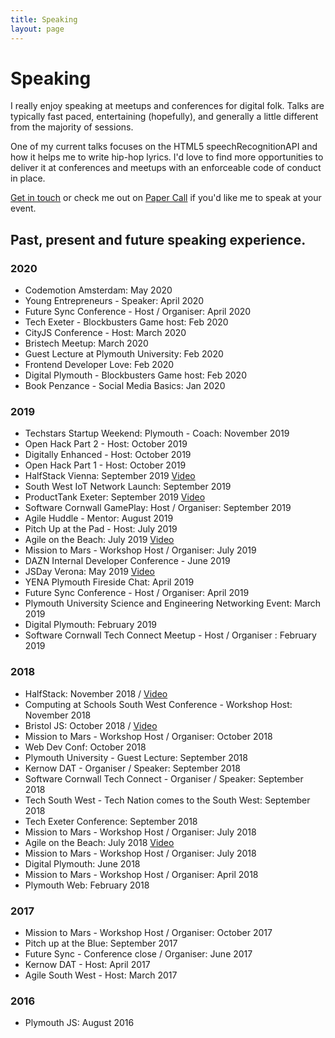 ```yaml
---
title: Speaking
layout: page
---
```

# Speaking

I really enjoy speaking at meetups and conferences for digital folk.
Talks are typically fast paced, entertaining (hopefully),
and generally a little different from the majority of sessions.

One of my current talks focuses on the HTML5 speechRecognitionAPI and how it helps me to
write hip-hop lyrics. I'd love to find more opportunities to deliver it at conferences
and meetups with an enforceable code of conduct in place.

[Get in touch](https://tonyedwardspz.co.uk/contact/) or check me out on
[Paper Call](https://www.papercall.io/speakers/tonyedwardspz) if you'd like me to speak at your event.

## Past, present and future speaking experience.

### 2020

- Codemotion Amsterdam: May 2020
- Young Entrepreneurs - Speaker: April 2020
- Future Sync Conference - Host / Organiser: April 2020
- Tech Exeter - Blockbusters Game host: Feb 2020
- CityJS Conference - Host: March 2020
- Bristech Meetup: March 2020
- Guest Lecture at Plymouth University: Feb 2020
- Frontend Developer Love: Feb 2020
- Digital Plymouth - Blockbusters Game host: Feb 2020
- Book Penzance - Social Media Basics: Jan 2020

### 2019

- Techstars Startup Weekend: Plymouth - Coach: November 2019
- Open Hack Part 2 - Host: October 2019
- Digitally Enhanced - Host: October 2019
- Open Hack Part 1 - Host: October 2019
- HalfStack Vienna: September 2019 [Video](https://halfstackconf.streameventlive.com/embed/60)
- South West IoT Network Launch: September 2019
- ProductTank Exeter: September 2019 [Video](https://www.youtube.com/watch?v=YHLJK2dNehs)
- Software Cornwall GamePlay: Host / Organiser: September 2019
- Agile Huddle - Mentor: August 2019
- Pitch Up at the Pad - Host: July 2019
- Agile on the Beach: July 2019 [Video](https://www.youtube.com/watch?v=oxXgZsADwPM)
- Mission to Mars - Workshop Host / Organiser: July 2019
- DAZN Internal Developer Conference - June 2019
- JSDay Verona: May 2019 [Video](https://www.youtube.com/watch?v=IK62HVzcbyA)
- YENA Plymouth Fireside Chat: April 2019
- Future Sync Conference - Host / Organiser: April 2019
- Plymouth University Science and Engineering Networking Event: March 2019
- Digital Plymouth: February 2019
- Software Cornwall Tech Connect Meetup - Host / Organiser : February 2019

### 2018

- HalfStack: November 2018 / [Video](https://halfstackconf.streameventlive.com/archive/33)
- Computing at Schools South West Conference - Workshop Host: November 2018
- Bristol JS: October 2018 / [Video](https://www.youtube.com/watch?v=IF1kcgWu_fs)
- Mission to Mars - Workshop Host / Organiser: October 2018
- Web Dev Conf: October 2018
- Plymouth University - Guest Lecture: September 2018
- Kernow DAT - Organiser / Speaker: September 2018
- Software Cornwall Tech Connect - Organiser / Speaker: September 2018
- Tech South West - Tech Nation comes to the South West: September 2018
- Tech Exeter Conference: September 2018
- Mission to Mars - Workshop Host / Organiser: July 2018
- Agile on the Beach: July 2018 [Video](https://www.youtube.com/watch?v=2yFkNmgj96c)
- Mission to Mars - Workshop Host / Organiser: July 2018
- Digital Plymouth: June 2018
- Mission to Mars - Workshop Host / Organiser: April 2018
- Plymouth Web: February 2018

### 2017

- Mission to Mars - Workshop Host / Organiser: October 2017
- Pitch up at the Blue: September 2017
- Future Sync - Conference close / Organiser: June 2017
- Kernow DAT - Host: April 2017
- Agile South West - Host: March 2017

### 2016

- Plymouth JS: August 2016
